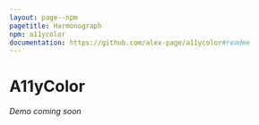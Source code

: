 ```yaml
---
layout: page--npm
pagetitle: Harmonograph
npm: a11ycolor
documentation: https://github.com/alex-page/a11ycolor#readme
---
```

# A11yColor

_Demo coming soon_
